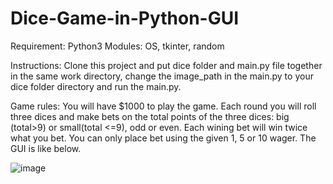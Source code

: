 # Dice-Game-in-Python-GUI

Requirement: Python3
Modules: OS, tkinter, random

Instructions: Clone this project and put dice folder and main.py file together in the same work directory, change the image_path in the main.py to your dice folder directory and run the main.py.

Game rules: You will have $1000 to play the game. Each round you will roll three dices and make bets on the total points of the three dices: big (total>9) or small(total <=9), odd or even. Each wining bet will win twice what you bet. You can only place bet using the given 1, 5 or 10 wager. The GUI is like below.

![image](https://user-images.githubusercontent.com/42414918/58301755-c8078780-7db5-11e9-88ad-2428a6f2ead8.png)
